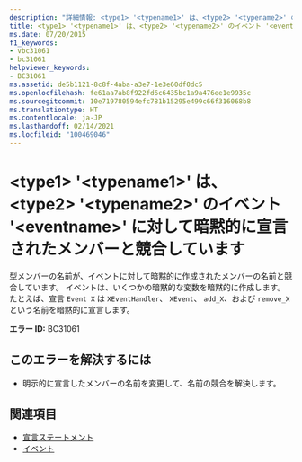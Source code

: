 ```yaml
---
description: "詳細情報: <type1> '<typename1>' は、<type2> '<typename2>' のイベント '<eventname>' に対して暗黙的に宣言されたメンバーと競合しています"
title: <type1> '<typename1>' は、<type2> '<typename2>' のイベント '<eventname>' に対して暗黙的に宣言されたメンバーと競合しています
ms.date: 07/20/2015
f1_keywords:
- vbc31061
- bc31061
helpviewer_keywords:
- BC31061
ms.assetid: de5b1121-8c8f-4aba-a3e7-1e3e60df0dc5
ms.openlocfilehash: fe61aa7ab8f922fd6c6435bc1a9a476ee1e9935c
ms.sourcegitcommit: 10e719780594efc781b15295e499c66f316068b8
ms.translationtype: HT
ms.contentlocale: ja-JP
ms.lasthandoff: 02/14/2021
ms.locfileid: "100469046"
---
```

# <a name="type1-typename1-conflicts-with-a-member-implicitly-declared-for-event-eventname-in-type2-typename2"></a>\<type1> '\<typename1>' は、\<type2> '\<typename2>' のイベント '\<eventname>' に対して暗黙的に宣言されたメンバーと競合しています

型メンバーの名前が、イベントに対して暗黙的に作成されたメンバーの名前と競合しています。 イベントは、いくつかの暗黙的な変数を暗黙的に作成します。 たとえば、宣言 `Event X` は `XEventHandler`、 `XEvent`、 `add_X`、および `remove_X`という名前を暗黙的に宣言します。  
  
 **エラー ID:** BC31061  
  
## <a name="to-correct-this-error"></a>このエラーを解決するには  
  
- 明示的に宣言したメンバーの名前を変更して、名前の競合を解決します。  
  
## <a name="see-also"></a>関連項目

- [宣言ステートメント](../programming-guide/language-features/statements.md#declaration-statements)
- [イベント](../programming-guide/language-features/events/index.md)

